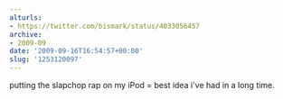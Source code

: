 ```yaml
---
alturls:
- https://twitter.com/bismark/status/4033056457
archive:
- 2009-09
date: '2009-09-16T16:54:57+00:00'
slug: '1253120097'
---
```


putting the slapchop rap on my iPod = best idea i've had in a long time.

